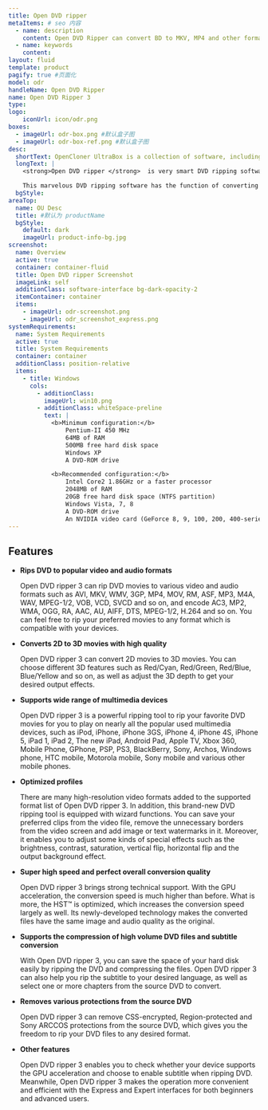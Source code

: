 ```yaml
---
title: Open DVD ripper
metaItems: # seo 内容
  - name: description
    content: Open DVD Ripper can convert BD to MKV, MP4 and other formats.
  - name: keywords
    content: 
layout: fluid
template: product
pagify: true #页面化
model: odr
handleName: Open DVD Ripper
name: Open DVD Ripper 3
type: 
logo:
    iconUrl: icon/odr.png
boxes:
  - imageUrl: odr-box.png #默认盒子图
  - imageUrl: odr-box-ref.png #默认盒子图
desc:
  shortText: OpenCloner UltraBox is a collection of software, including DVD-Cloner, Blue-Cloner, Open DVD Ripper, Open Blu-ray Ripper and more.
  longText: |    
    <strong>Open DVD ripper </strong>  is very smart DVD ripping software to rip DVD movies with a variety of functions and incomparable quality. This magical DVD ripping tool enables you to rip DVD movies to various video and audio formats, such as AVI, MKV, WMV, 3GP, MP4, MOV, RM, ASF, MP3, M4A, WAV, MPEG-1/2, VOB, VCD, SVCD and so on, and encode AC3, MP2, WMA, OGG, RA, AAC, AU, AIFF, DTS, MPEG-1/2, H.264 and so on.

    This marvelous DVD ripping software has the function of converting 2D movies to 3D format, brings GPU decoding and optimizes the encoding speed of H.264, making the encoding 50% faster than before. The operation is more convenient with the Express and Expert interfaces to meet your different needs. There are many customized setups for you to choose, such as adjusting the movie background and the movie output effect, inserting watermarks, etc.
  bgStyle: 
areaTop:
  name: OU Desc
  title: #默认为 productName
  bgStyle: 
    default: dark
    imageUrl: product-info-bg.jpg    
screenshot:
  name: Overview
  active: true
  container: container-fluid
  title: Open DVD ripper Screenshot
  imageLink: self
  additionClass: software-interface bg-dark-opacity-2
  itemContainer: container
  items:
    - imageUrl: odr-screenshot.png 
    - imageUrl: odr_screenshot_express.png
systemRequirements:
  name: System Requirements 
  active: true
  title: System Requirements
  container: container
  additionClass: position-relative
  items:
    - title: Windows
      cols:
        - additionClass: 
          imageUrl: win10.png
        - additionClass: whiteSpace-preline
          text: |
            <b>Minimum configuration:</b>
                Pentium-II 450 MHz
                64MB of RAM
                500MB free hard disk space
                Windows XP
                A DVD-ROM drive

            <b>Recommended configuration:</b>
                Intel Core2 1.86GHz or a faster processor
                2048MB of RAM
                20GB free hard disk space (NTFS partition)
                Windows Vista, 7, 8
                A DVD-ROM drive
                An NVIDIA video card (GeForce 8, 9, 100, 200, 400-series GPUs with a minimum of 256MB of local graphics memory.)    
---
```


## Features

*   **Rips DVD to popular video and audio formats**

    Open DVD ripper 3 can rip DVD movies to various video and audio formats such as AVI, MKV, WMV, 3GP, MP4, MOV, RM, ASF, MP3, M4A, WAV, MPEG-1/2, VOB, VCD, SVCD and so on, and encode AC3, MP2, WMA, OGG, RA, AAC, AU, AIFF, DTS, MPEG-1/2, H.264 and so on. You can feel free to rip your preferred movies to any format which is compatible with your devices.

*   **Converts 2D to 3D movies with high quality**

    Open DVD ripper 3 can convert 2D movies to 3D movies. You can choose different 3D features such as Red/Cyan, Red/Green, Red/Blue, Blue/Yellow and so on, as well as adjust the 3D depth to get your desired output effects.

*   **Supports wide range of multimedia devices**

    Open DVD ripper 3 is a powerful ripping tool to rip your favorite DVD movies for you to play on nearly all the popular used multimedia devices, such as iPod, iPhone, iPhone 3GS, iPhone 4, iPhone 4S, iPhone 5, iPad 1, iPad 2, The new iPad, Android Pad, Apple TV, Xbox 360, Mobile Phone, GPhone, PSP, PS3, BlackBerry, Sony, Archos, Windows phone, HTC mobile, Motorola mobile, Sony mobile and various other mobile phones.

*   **Optimized profiles**

    There are many high-resolution video formats added to the supported format list of Open DVD ripper 3. In addition, this brand-new DVD ripping tool is equipped with wizard functions. You can save your preferred clips from the video file, remove the unnecessary borders from the video screen and add image or text watermarks in it. Moreover, it enables you to adjust some kinds of special effects such as the brightness, contrast, saturation, vertical flip, horizontal flip and the output background effect.

*   **Super high speed and perfect overall conversion quality**

    Open DVD ripper 3 brings strong technical support. With the GPU acceleration, the conversion speed is much higher than before. What is more, the HST™ is optimized, which increases the conversion speed largely as well. Its newly-developed technology makes the converted files have the same image and audio quality as the original.

*   **Supports the compression of high volume DVD files and subtitle conversion**

    With Open DVD ripper 3, you can save the space of your hard disk easily by ripping the DVD and compressing the files. Open DVD ripper 3 can also help you rip the subtitle to your desired language, as well as select one or more chapters from the source DVD to convert.

*   **Removes various protections from the source DVD**

    Open DVD ripper 3 can remove CSS-encrypted, Region-protected and Sony ARCCOS protections from the source DVD, which gives you the freedom to rip your DVD files to any desired format.

*   **Other features**

    Open DVD ripper 3 enables you to check whether your device supports the GPU acceleration and choose to enable subtitle when ripping DVD. Meanwhile, Open DVD ripper 3 makes the operation more convenient and efficient with the Express and Expert interfaces for both beginners and advanced users.